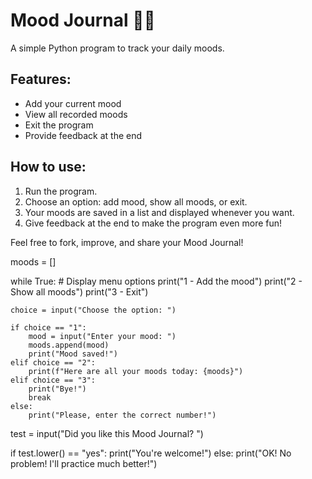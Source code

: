 # Mood Journal 📝💖

A simple Python program to track your daily moods.

## Features:
- Add your current mood
- View all recorded moods
- Exit the program
- Provide feedback at the end

## How to use:
1. Run the program.
2. Choose an option: add mood, show all moods, or exit.
3. Your moods are saved in a list and displayed whenever you want.
4. Give feedback at the end to make the program even more fun!

Feel free to fork, improve, and share your Mood Journal!


moods = []

while True:
    # Display menu options
    print("1 - Add the mood")
    print("2 - Show all moods")
    print("3 - Exit")
    
    choice = input("Choose the option: ")
    
    if choice == "1":
        mood = input("Enter your mood: ")
        moods.append(mood)
        print("Mood saved!")
    elif choice == "2":
        print(f"Here are all your moods today: {moods}")
    elif choice == "3":
        print("Bye!")
        break
    else:
        print("Please, enter the correct number!")

test = input("Did you like this Mood Journal? ")

if test.lower() == "yes":
    print("You're welcome!")
else:
    print("OK! No problem! I'll practice much better!")


